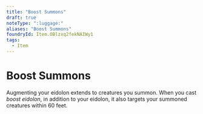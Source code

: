 ```yaml
---
title: "Boost Summons"
draft: true
noteType: ":luggage:"
aliases: "Boost Summons"
foundryId: Item.OBlzxq2fekNAIWy1
tags:
  - Item
---
```


# Boost Summons

Augmenting your eidolon extends to creatures you summon. When you cast _boost eidolon_, in addition to your eidolon, it also targets your summoned creatures within 60 feet.

